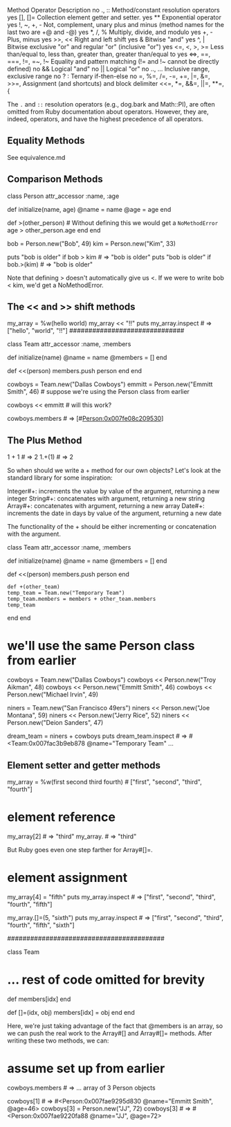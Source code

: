 

Method	Operator	                                       Description
no	    ., ::	                                       Method/constant resolution operators
yes	    [], []=	                                     Collection element getter and setter.
yes	    **	                                         Exponential operator
yes	    !, ~, +, -	                                 Not, complement, unary plus and minus (method names for the last two are +@ and -@)
yes	    *, /, %	                                     Multiply, divide, and modulo
yes	    +, -	                                       Plus, minus
yes	    >>, <<	                                     Right and left shift
yes	    &	                                           Bitwise "and"
yes	    ^, |	                                       Bitwise exclusive "or" and regular "or" (inclusive "or")
yes	    <=, <, >, >=	                               Less than/equal to, less than, greater than, greater than/equal to
yes	    <=>, ==, ===, !=, =~, !~	                   Equality and pattern matching (!= and !~ cannot be directly defined)
no	    &&	                                         Logical "and"
no	    ||	                                         Logical "or"
no	    .., ...	                                     Inclusive range, exclusive range
no	    ? :	                                         Ternary if-then-else
no	    =, %=, /=, -=, +=, |=, &=, >>=,              Assignment (and shortcuts) and block delimiter
        <<=, *=, &&=, ||=, **=, {	


The `.` and `::` resolution operators (e.g., dog.bark and Math::PI), are often omitted from Ruby documentation about operators. However, they are, indeed, operators, and have the highest precedence of all operators.


## Equality Methods
See equivalence.md

## Comparison Methods

class Person
  attr_accessor :name, :age

  def initialize(name, age)
    @name = name
    @age = age
  end

  def >(other_person)        # Without defining this we would get a `NoMethodError` 
    age > other_person.age
  end
end

bob = Person.new("Bob", 49)
kim = Person.new("Kim", 33)

puts "bob is older" if bob > kim            # => "bob is older"
puts "bob is older" if bob.>(kim)           # => "bob is older"

Note that defining > doesn't automatically give us <. If we were to write bob < kim, we'd get a NoMethodError.


## The << and >> shift methods

my_array = %w(hello world)
my_array << "!!"
puts my_array.inspect                       # => ["hello", "world", "!!"]
##############################

class Team
  attr_accessor :name, :members

  def initialize(name)
    @name = name
    @members = []
  end

  def <<(person)
    members.push person
  end
end

cowboys = Team.new("Dallas Cowboys")
emmitt = Person.new("Emmitt Smith", 46)     # suppose we're using the Person class from earlier

cowboys << emmitt                           # will this work?

cowboys.members                             # => [#<Person:0x007fe08c209530>]


## The Plus Method

1 + 1                                       # => 2
1.+(1)                                      # => 2

So when should we write a + method for our own objects? Let's look at the standard library for some inspiration:

Integer#+: increments the value by value of the argument, returning a new integer
String#+: concatenates with argument, returning a new string
Array#+: concatenates with argument, returning a new array
Date#+: increments the date in days by value of the argument, returning a new date

The functionality of the + should be either incrementing or concatenation with the argument.

class Team
  attr_accessor :name, :members

  def initialize(name)
    @name = name
    @members = []
  end

  def <<(person)
    members.push person
  end

  <!-- def +(other_team)
    members + other_team.members  # this would return a new `Array` object, not a `Team` object
  end -->

    def +(other_team)
    temp_team = Team.new("Temporary Team")
    temp_team.members = members + other_team.members
    temp_team
  end
end

 # we'll use the same Person class from earlier
cowboys = Team.new("Dallas Cowboys")
cowboys << Person.new("Troy Aikman", 48)
cowboys << Person.new("Emmitt Smith", 46)
cowboys << Person.new("Michael Irvin", 49)

niners = Team.new("San Francisco 49ers")
niners << Person.new("Joe Montana", 59)
niners << Person.new("Jerry Rice", 52)
niners << Person.new("Deion Sanders", 47)

dream_team = niners + cowboys
puts dream_team.inspect                     # => #<Team:0x007fac3b9eb878 @name="Temporary Team" ...



## Element setter and getter methods

my_array = %w(first second third fourth)    # ["first", "second", "third", "fourth"]
# element reference
my_array[2]                                 # => "third"
my_array.[](2)                              # => "third"

But Ruby goes even one step farther for Array#[]=.

# element assignment
my_array[4] = "fifth"
puts my_array.inspect                            # => ["first", "second", "third", "fourth", "fifth"]

my_array.[]=(5, "sixth")
puts my_array.inspect                            # => ["first", "second", "third", "fourth", "fifth", "sixth"]



#########################################

class Team
  # ... rest of code omitted for brevity

  def [](idx)
    members[idx]
  end

  def []=(idx, obj)
    members[idx] = obj
  end
end

Here, we're just taking advantage of the fact that @members is an array, so we can push the real work to the Array#[] and Array#[]= methods. After writing these two methods, we can:

# assume set up from earlier
cowboys.members                           # => ... array of 3 Person objects

cowboys[1]                                # => #<Person:0x007fae9295d830 @name="Emmitt Smith", @age=46>
cowboys[3] = Person.new("JJ", 72)
cowboys[3]                                # => #<Person:0x007fae9220fa88 @name="JJ", @age=72>